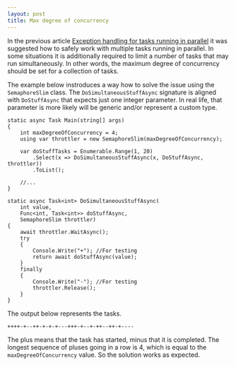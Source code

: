```yaml
---
layout: post
title: Max degree of concurrency 
---
```


In the previous article <a href="/2020/07/30/Exception-handling-for-tasks-running-in-parallel">Exception handling for tasks running in parallel</a> it was suggested how to safely work with multiple tasks running in parallel. In some situations it is additionally required to limit a number of tasks that may run simultaneously. In other words, the maximum degree of concurrency should be set for a collection of tasks. 

The example below instroduces a way how to solve the issue using the <code>SemaphoreSlim</code> class. The <code>DoSimultaneousStuffAsync</code> signature is aligned with <code>DoStuffAsync</code> that expects just one integer parameter. In real life, that parameter is more likely will be generic and/or represent a custom type.

<pre><code class="language-cs">static async Task Main(string[] args)
{
    int maxDegreeOfConcurrency = 4; 
    using var throttler = new SemaphoreSlim(maxDegreeOfConcurrency);

    var doStuffTasks = Enumerable.Range(1, 20)
        .Select(x => DoSimultaneousStuffAsync(x, DoStuffAsync, throttler))
        .ToList();

    //... 
}

static async Task&lt;int&gt; DoSimultaneousStuffAsync(
    int value,
    Func&lt;int, Task&lt;int&gt;&gt; doStuffAsync,
    SemaphoreSlim throttler)
{
    await throttler.WaitAsync();
    try
    {
        Console.Write("+"); //For testing
        return await doStuffAsync(value);
    }
    finally
    {
        Console.Write("-"); //For testing
        throttler.Release();
    }
}</code></pre>

The output below represents the tasks.  
<pre><code class="nohighlight">++++-+--++-+-+-+---+++-+--+-++--++-+----</code></pre>
The plus means that the task has started, minus that it is completed. The longest sequence of pluses going in a row is 4, which is equal to the <code>maxDegreeOfConcurrency</code> value. So the solution works as expected. 